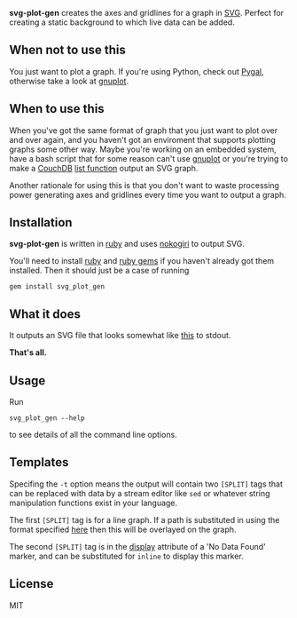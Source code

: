 **svg-plot-gen** creates the axes and gridlines for a graph in [SVG](https://developer.mozilla.org/en/docs/SVG). Perfect for creating a static background to which live data can be added.

## When **not** to use this

You just want to plot a graph. If you're using Python, check out [Pygal](http://pygal.org/first_steps/), otherwise take a look at [gnuplot](http://www.gnuplot.info/).

## When to use this

When you've got the same format of graph that you just want to plot over and over again, and you haven't got an enviroment that supports plotting graphs some other way.
Maybe you're working on an embedded system, have a bash script that for some reason can't use [gnuplot](http://www.gnuplot.info/) or you're trying to make a
[CouchDB](http://couchdb.apache.org/) [list function](http://wiki.apache.org/couchdb/Formatting_with_Show_and_List) output an SVG graph.

Another rationale for using this is that you don't want to waste processing power generating axes and gridlines every time you want to output a graph.

## Installation

**svg-plot-gen** is written in [ruby](http://www.ruby-lang.org/) and uses [nokogiri](http://nokogiri.org/) to output SVG.

You'll need to install [ruby](http://www.ruby-lang.org/) and [ruby gems](http://rubygems.org/) if you haven't already got them installed. Then it should just be a case of running

```
gem install svg_plot_gen
```

## What it does

It outputs an SVG file that looks somewhat like [this](example.svg) to stdout.

**That's all.**

## Usage ##

Run

```
svg_plot_gen --help
```

to see details of all the command line options.

## Templates

Specifing the `-t` option means the output will contain two `[SPLIT]` tags that can be replaced with data by a stream editor like `sed` or whatever string manipulation functions exist
in your language.

The first `[SPLIT]` tag is for a line graph. If a path is substituted in using the format specified [here](https://developer.mozilla.org/docs/SVG/Attribute/d) then this will be
overlayed on the graph.

The second `[SPLIT]` tag is in the [display](https://developer.mozilla.org/docs/SVG/Attribute/display) attribute of a 'No Data Found' marker, and can be substituted for `inline`
to display this marker.

## License ##

MIT
